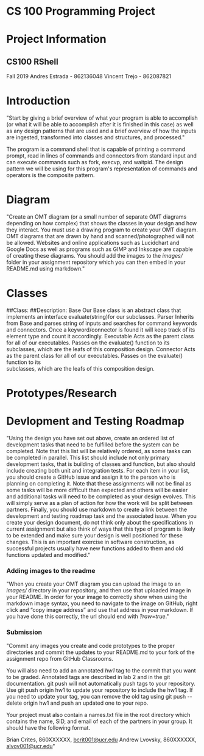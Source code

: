 # CS 100 Programming Project

# Project Information
## CS100 RShell
Fall 2019
Andres Estrada - 862136048
Vincent Trejo - 862087821

# Introduction
"Start by giving a brief overview of what your program is able to accomplish (or what it will be able to accomplish after 
it is finished in this case) as well as any design patterns that are used and a brief overview of how the inputs are 
ingested, transformed into classes and structures, and processed."

The program is a command shell that is capable of printing a command prompt, read in lines of commands and connectors from standard input and can execute commands such as fork, execvp, and waitpid. The design pattern we will be using for this program's representation of commands and operators is the composite pattern.

# Diagram
"Create an OMT diagram (or a small number of separate OMT diagrams depending on how complex) that shows the classes in 
your design and how they interact. You must use a drawing program to create your OMT diagram. OMT diagrams that are drawn 
by hand and scanned/photographed will not be allowed. Websites and online applications such as Lucidchart and Google Docs as 
well as programs such as GIMP and Inkscape are capable of creating these diagrams. You should add the images to the *images/* 
folder in your assignment repository which you can then embed in your README.md using markdown."

# Classes
##Class:                ##Description:
Base                    Our Base class is an abstract class that implements an interface evaluate(string)for our subclasses.
Parser                  Inherits from Base and parses string of inputs and searches for command keywords and connectors. Once a 
                        keyword/connector is found it will keep track of its element type and count it accordingly.
Executable              Acts as the parent class for all of our executables. Passes on the evaluate() function to its  
                        subclasses, which are the leafs of this composition design.
Connector               Acts as the parent class for all of our executables. Passes on the evaluate() function to its  
                        subclasses, which are the leafs of this composition design.
              

# Prototypes/Research

# Devlopment and Testing Roadmap
"Using the design you have set out above, create an ordered list of development tasks that need to be fulfilled before 
the system can be completed. Note that this list will be relatively ordered, as some tasks can be completed in parallel. 
This list should include not only primary development tasks, that is building of classes and function, but also should 
include creating both unit and integration tests. For each item in your list, you should create a GitHub issue and assign 
it to the person who is planning on completing it. Note that these assignments will not be final as some tasks will be 
more difficult than expected and others will be easier and additional tasks will need to be completed as your design 
evolves. This will simply serve as a plan of action for how the work will be split between partners. Finally, you should 
use markdown to create a link between the development and testing roadmap task and the associated issue.
When you create your design document, do not think only about the specifications in current assignment but also think of 
ways that this type of program is likely to be extended and make sure your design is well positioned for these changes. 
This is an important exercise in software construction, as successful projects usually have new functions added to them 
and old functions updated and modified."

### Adding images to the readme 
"When you create your OMT diagram you can upload the image to an *images/* directory in your repository, and then use 
that uploaded image in your README. In order for your image to correctly show when using the markdown image syntax, you 
need to navigate to the image on GitHub, right click and “copy image address” and use that address in your markdown. If 
you have done this correctly, the url should end with *?raw=true*."

### Submission
"Commit any images you create and code prototypes to the proper directories and commit the updates to your README.md to 
your fork of the assignment repo from GitHub Classrooms.

You will also need to add an annotated *hw1* tag to the commit that you want to be graded. Annotated tags are described 
in lab 2 and in the git documentation. git push will not automatically push tags to your repository. Use git push origin 
hw1 to update your repository to include the hw1 tag. If you need to update your tag, you can remove the old tag using 
git push --delete origin hw1 and push an updated one to your repo.

Your project must also contain a names.txt file in the root directory which contains the name, SID, and email of each of 
the partners in your group. It should have the following format.

Brian Crites, 860XXXXXX, bcrit001@ucr.edu
Andrew Lvovsky, 860XXXXXX, alvov001@ucr.edu"

